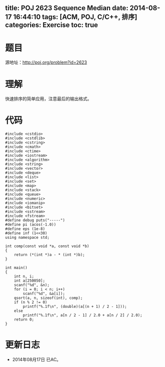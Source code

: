 title: POJ 2623 Sequence Median
date: 2014-08-17 16:44:10
tags: [ACM, POJ, C/C++, 排序]
categories: Exercise
toc: true
---
# 题目
源地址：http://poj.org/problem?id=2623

# 理解
快速排序的简单应用，注意最后的输出格式。

<!-- more -->

# 代码
```
#include <cstdio>
#include <cstdlib>
#include <cstring>
#include <cmath>
#include <ctime>
#include <iostream>
#include <algorithm>
#include <string>
#include <vector>
#include <deque>
#include <list>
#include <set>
#include <map>
#include <stack>
#include <queue>
#include <numeric>
#include <iomanip>
#include <bitset>
#include <sstream>
#include <fstream>
#define debug puts("-----")
#define pi (acos(-1.0))
#define eps (1e-8)
#define inf (1<<30)
using namespace std;

int comp(const void *a, const void *b)
{
    return (*(int *)a - * (int *)b);
}

int main()
{
    int n, i;
    int a[250050];
    scanf("%d", &n);
    for (i = 0; i < n; i++)
        scanf("%d", &a[i]);
    qsort(a, n, sizeof(int), comp);
    if (n % 2 != 0)
        printf("%.1f\n", (double)(a[(n + 1) / 2 - 1]));
    else
        printf("%.1f\n", a[n / 2 - 1] / 2.0 + a[n / 2] / 2.0);
    return 0;
}
```

# 更新日志
- 2014年08月17日 已AC。